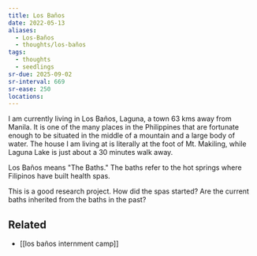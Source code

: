 ```yaml
---
title: Los Baños
date: 2022-05-13
aliases:
  - Los-Baños
  - thoughts/los-baños
tags:
  - thoughts
  - seedlings
sr-due: 2025-09-02
sr-interval: 669
sr-ease: 250
locations:
---
```

I am currently living in Los Baños, Laguna, a town 63 kms away from Manila. It is one of the many places in the Philippines that are fortunate enough to be situated in the middle of a mountain and a large body of water. The house I am living at is literally at the foot of Mt. Makiling, while Laguna Lake is just about a 30 minutes walk away.

Los Baños means "The Baths." The baths refer to the hot springs where Filipinos have built health spas.

This is a good research project. How did the spas started? Are the current baths inherited from the baths in the past?
## Related

- [[los baños internment camp]]